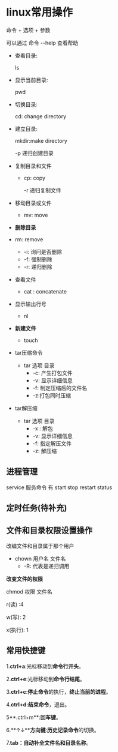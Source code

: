# linux常用操作

命令 + 选项 + 参数

可以通过 命令 --help 查看帮助

- 查看目录:

   ls

- 显示当前目录: 

  pwd

- 切换目录: 

  cd: change directory

- 建立目录:

  mkdir:make directory

  -p 递归创建目录

- 复制目录和文件

  - cp: copy

    -r 递归复制文件

- 移动目录或文件

  - mv: move
-  **删除目录**
  - rm: remove 
    - -i: 询问是否删除
    - -f: 强制删除
    - -r: 递归删除
- 查看文件

  - cat : concatenate
- 显示输出行号

  - nl
- **新建文件**

  - touch 

- tar压缩命令
  - tar 选项 目录
    - -c: 产生打包文件
    - -v: 显示详细信息
    - -f: 制定压缩后的文件名
    - -z:打包同时压缩
- tar解压缩
  - tar 选项 目录
    - -x : 解包
    - -v: 显示详细信息
    - -f: 指定解压文件
    - -z: 解压缩

## 进程管理

service 服务命令 有 start stop restart status



## 定时任务(待补充)





## 文件和目录权限设置操作

改编文件和目录属于那个用户

- chown 用户名 文件名
  - -R: 代表是递归调用

**改变文件的权限**

chmod 权限 文件名

r(读) :4

w(写): 2

x(执行): 1



## 常用快捷键

1.**ctrl+a**:光标移动到**命令行开头**。

2.**ctrl+e**:光标移动到**命令行结尾**。

3.**ctrl+c**:**停止命令**的执行，**终止当前的进程**。

4.**ctrl+d:结束命令**，退出。

5**.ctrl+m**:**回车键**。

6.**↑↓****方向键**:**历史记录命令**的切换。

7.**tab**：**自动补全文件名和目录名称**。

